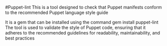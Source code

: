 #Puppet-lint
This is a tool designed to check that 
Puppet manifests conform to the recommended Puppet language style guide

It is a gem that can be installed using the command gem install puppet-lint
The tool is used to validate the style of Puppet code, ensuring that it adheres to the recommended guidelines
for readability, maintainability, and best practices

